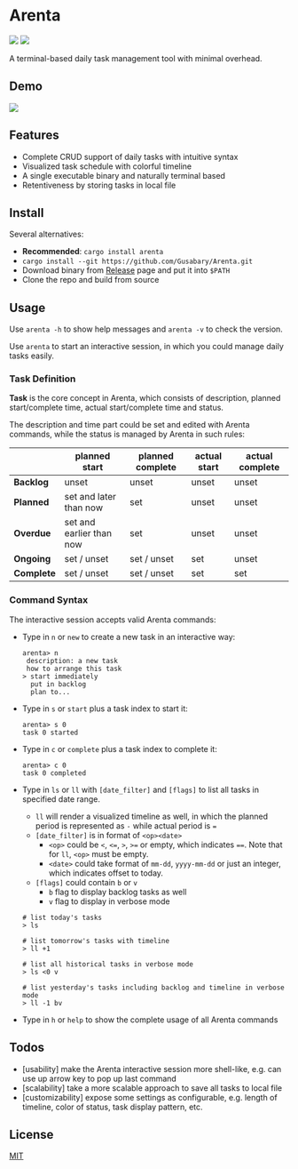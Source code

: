 # Arenta

![](https://img.shields.io/badge/version-v1.0.1-9cf) ![](https://img.shields.io/badge/license-MIT-blue)

A terminal-based daily task management tool with minimal overhead.

## Demo

![](./asset/demo.gif)

## Features

+ Complete CRUD support of daily tasks with intuitive syntax
+ Visualized task schedule with colorful timeline
+ A single executable binary and naturally terminal based
+ Retentiveness by storing tasks in local file

## Install

Several alternatives:

+ **Recommended**: `cargo install arenta`
+ `cargo install --git https://github.com/Gusabary/Arenta.git`
+ Download binary from [Release](https://github.com/Gusabary/Arenta/releases) page and put it into `$PATH`
+ Clone the repo and build from source

## Usage

Use `arenta -h` to show help messages and `arenta -v` to check the version.

Use `arenta` to start an interactive session, in which you could manage daily tasks easily.

### Task Definition

**Task** is the core concept in Arenta, which consists of description, planned start/complete time, actual start/complete time and status.

The description and time part could be set and edited with Arenta commands, while the status is managed by Arenta in such rules:

|              | planned start            | planned complete | actual start | actual complete |
| ------------ | ------------------------ | ---------------- | ------------ | --------------- |
| **Backlog**  | unset                    | unset            | unset        | unset           |
| **Planned**  | set and later than now   | set              | unset        | unset           |
| **Overdue**  | set and earlier than now | set              | unset        | unset           |
| **Ongoing**  | set / unset              | set / unset      | set          | unset           |
| **Complete** | set / unset              | set / unset      | set          | set             |

### Command Syntax

The interactive session accepts valid Arenta commands:

+ Type in  `n` or `new` to create a new task in an interactive way:

  ```
  arenta> n
   description: a new task
   how to arrange this task
  > start immediately
    put in backlog
    plan to...
  ```

+ Type in `s` or `start` plus a task index to start it:

  ```
  arenta> s 0
  task 0 started
  ```

+ Type in `c` or `complete` plus a task index to complete it:

  ```
  arenta> c 0
  task 0 completed
  ```

+ Type in `ls` or `ll` with `[date_filter]` and `[flags]` to list all tasks in specified date range.

  + `ll` will render a visualized timeline as well, in which the planned period is represented as `-` while actual period is `=`
  + `[date_filter]` is in format of `<op><date>`
    + `<op>` could be `<`, `<=`, `>`, `>=` or empty, which indicates `==`. Note that for `ll`, `<op>` must be empty.     
    + `<date>` could take format of `mm-dd`, `yyyy-mm-dd` or just an integer, which indicates offset to today.
  + `[flags]` could contain `b` or `v`
    + `b` flag to display backlog tasks as well
    + `v` flag to display in verbose mode
  
  ```
  # list today's tasks
  > ls
  
  # list tomorrow's tasks with timeline
  > ll +1
  
  # list all historical tasks in verbose mode
  > ls <0 v
  
  # list yesterday's tasks including backlog and timeline in verbose mode
  > ll -1 bv
  ```
  
+ Type in `h` or `help` to show the complete usage of all Arenta commands

## Todos

+ [usability] make the Arenta interactive session more shell-like, e.g. can use up arrow key to pop up last command
+ [scalability] take a more scalable approach to save all tasks to local file
+ [customizability] expose some settings as configurable, e.g. length of timeline, color of status, task display pattern, etc.

## License

[MIT](https://github.com/Gusabary/Arenta/blob/master/LICENSE)

